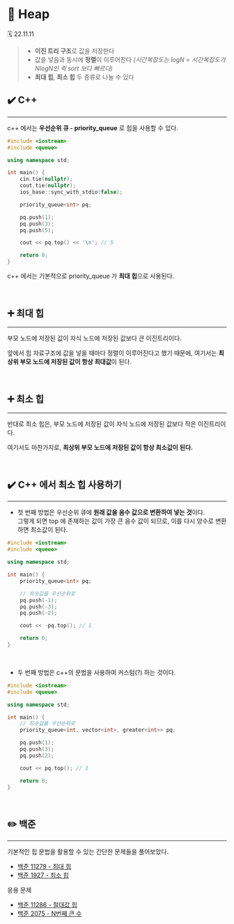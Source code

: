 # 💫 Heap

🗓 22.11.11

> - **이진 트리 구조**로 값을 저장한다 <br>
> - 값을 넣음과 동시에 **정렬**이 이루어진다 _(시간복잡도는 logN = 시간복잡도가 NlogN인 퀵 sort 보다 빠르다)_ <br>
> - **최대 힙**, **최소 힙** 두 종류로 나눌 수 있다

## ✔️ C++

---

c++ 에서는 **우선순위 큐 - priority_queue** 로 힙을 사용할 수 있다.

```c++
#include <iostream>
#include <queue>

using namespace std;

int main() {
    cin.tie(nullptr);
    cout.tie(nullptr);
    ios_base::sync_with_stdio(false);

    priority_queue<int> pq;

    pq.push(1);
    pq.push(3);
    pq.push(5);

    cout << pq.top() << '\n'; // 5

    return 0;
}
```

c++ 에서는 기본적으로 priority_queue 가 **최대 힙**으로 사용된다.

<br>

## ➕ 최대 힙

---

부모 노드에 저장된 값이 자식 노드에 저장된 값보다 큰 이진트리이다.

앞에서 힙 자료구조에 값을 넣을 때마다 정렬이 이루어진다고 했기 때문에, 여기서는 **최상위 부모 노드에 저장된 값이 항상 최대값**이 된다.

<br>

## ➕ 최소 힙

---

반대로 최소 힙은, 부모 노드에 저장된 값이 자식 노드에 저장된 값보다 작은 이진트리이다.

여기서도 마찬가지로, **최상위 부모 노드에 저장된 값이 항상 최소값이 된다.**

<br>

## ✔️ C++ 에서 최소 힙 사용하기

---

- 첫 번째 방법은 우선순위 큐에 **원래 값을 음수 값으로 변환하여 넣는 것**이다. <br>
  그렇게 되면 top 에 존재하는 값이 가장 큰 음수 값이 되므로, 이를 다시 양수로 변환하면 최소값이 된다.

```c++
#include <iostream>
#include <queue>

using namespace std;

int main() {
    priority_queue<int> pq;

    // 최솟값을 우선순위로
    pq.push(-1);
    pq.push(-3);
    pq.push(-2);

    cout << -pq.top(); // 1

    return 0;
}
```

<br>

- 두 번째 방법은 c++의 문법을 사용하여 커스텀(?) 하는 것이다.

```c++
#include <iostream>
#include <queue>

using namespace std;

int main() {
    // 최솟값을 우선순위로
    priority_queue<int, vector<int>, greater<int>> pq;

    pq.push(1);
    pq.push(3);
    pq.push(2);

    cout << pq.top(); // 1

    return 0;
}
```

<br>

## ✏️ 백준

---

기본적인 힙 문법을 활용할 수 있는 간단한 문제들을 풀어보았다.

- [백준 11279 - 최대 힙](https://www.acmicpc.net/problem/11279)
- [백준 1927 - 최소 힙](https://www.acmicpc.net/problem/1927)

응용 문제

- [백준 11286 - 절대값 힙](https://www.acmicpc.net/problem/11286)
- [백준 2075 - N번째 큰 수](https://www.acmicpc.net/problem/2075)
